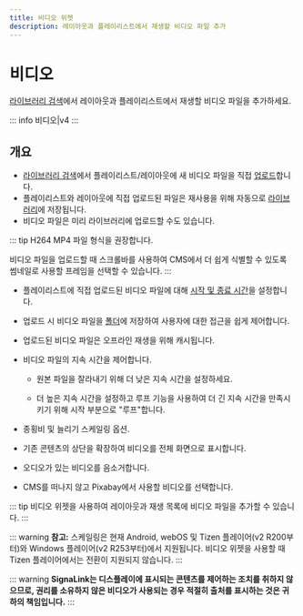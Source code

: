 ```yaml
---
title: 비디오 위젯
description: 레이아웃과 플레이리스트에서 재생할 비디오 파일 추가
---
```


# 비디오

[라이브러리 검색](/guide/layouts/editor/toolbar)에서 레이아웃과 플레이리스트에서 재생할 비디오 파일을 추가하세요.

::: info
비디오|v4
:::

## 개요

- [라이브러리 검색](/guide/layouts/editor/library-search)에서 플레이리스트/레이아웃에 새 비디오 파일을 직접 [업로드](/guide/media/library#add-media-upload)합니다.
- 플레이리스트와 레이아웃에 직접 업로드된 파일은 재사용을 위해 자동으로 [라이브러리](/guide/media/library)에 저장됩니다.
- 비디오 파일은 미리 라이브러리에 업로드할 수도 있습니다.

::: tip
H264 MP4 파일 형식을 권장합니다.

비디오 파일을 업로드할 때 스크롤바를 사용하여 CMS에서 더 쉽게 식별할 수 있도록 썸네일로 사용할 프레임을 선택할 수 있습니다.
:::

- 플레이리스트에 직접 업로드된 비디오 파일에 대해 [시작 및 종료 시간](/guide/media/playlists#widget-expiry-dates)을 설정합니다.

- 업로드 시 비디오 파일을 [폴더](/guide/tour/folders#saving-to-folders)에 저장하여 사용자에 대한 접근을 쉽게 제어합니다.

- 업로드된 비디오 파일은 오프라인 재생을 위해 캐시됩니다.

- 비디오 파일의 지속 시간을 제어합니다.
  - 원본 파일을 잘라내기 위해 더 낮은 지속 시간을 설정하세요.

  - 더 높은 지속 시간을 설정하고 루프 기능을 사용하여 더 긴 지속 시간을 만족시키기 위해 시작 부분으로 "루프"합니다.

- 종횡비 및 늘리기 스케일링 옵션.

- 기존 콘텐츠의 상단을 확장하여 비디오를 전체 화면으로 표시합니다.

- 오디오가 있는 비디오를 음소거합니다.

- CMS를 떠나지 않고 Pixabay에서 사용할 비디오를 선택합니다.

::: tip
비디오 위젯을 사용하여 레이아웃과 재생 목록에 비디오 파일을 추가할 수 있습니다.
:::

::: warning
**참고:**
스케일링은 현재 Android, webOS 및 Tizen 플레이어(v2 R200부터)와 Windows 플레이어(v2 R253부터)에서 지원됩니다.
비디오 위젯을 사용할 때 Tizen 플레이어에서는 전환이 지원되지 않습니다.
:::

::: warning
**SignaLink는 디스플레이에 표시되는 콘텐츠를 제어하는 조치를 취하지 않으므로, 권리를 소유하지 않은 비디오가 사용되는 경우 적절히 출처를 표시하는 것은 귀하의 책임입니다.**
::: 